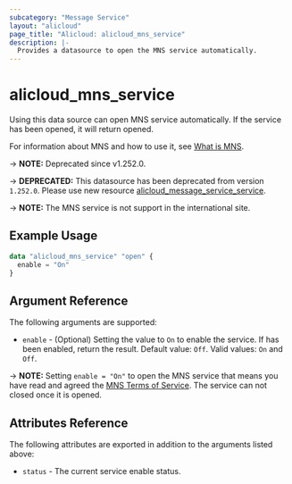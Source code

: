 ```yaml
---
subcategory: "Message Service"
layout: "alicloud"
page_title: "Alicloud: alicloud_mns_service"
description: |-
  Provides a datasource to open the MNS service automatically.
---
```


# alicloud_mns_service

Using this data source can open MNS service automatically. If the service has been opened, it will return opened.

For information about MNS and how to use it, see [What is MNS](https://www.alibabacloud.com/help/en/product/27412.htm).

-> **NOTE:** Deprecated since v1.252.0.

-> **DEPRECATED:**  This datasource has been deprecated from version `1.252.0`. Please use new resource [alicloud_message_service_service](https://registry.terraform.io/providers/aliyun/alicloud/latest/docs/resources/message_service_service).

-> **NOTE:** The MNS service is not support in the international site.

## Example Usage

```terraform
data "alicloud_mns_service" "open" {
  enable = "On"
}
```

## Argument Reference

The following arguments are supported:

* `enable` - (Optional) Setting the value to `On` to enable the service. If has been enabled, return the result. Default value: `Off`. Valid values: `On` and `Off`.

-> **NOTE:** Setting `enable = "On"` to open the MNS service that means you have read and agreed the [MNS Terms of Service](https://help.aliyun.com/document_detail/27418.html). The service can not closed once it is opened.

## Attributes Reference

The following attributes are exported in addition to the arguments listed above:

* `status` - The current service enable status. 
